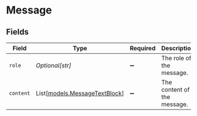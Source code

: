 # Message


## Fields

| Field                                                          | Type                                                           | Required                                                       | Description                                                    |
| -------------------------------------------------------------- | -------------------------------------------------------------- | -------------------------------------------------------------- | -------------------------------------------------------------- |
| `role`                                                         | *Optional[str]*                                                | :heavy_minus_sign:                                             | The role of the message.                                       |
| `content`                                                      | List[[models.MessageTextBlock](../models/messagetextblock.md)] | :heavy_minus_sign:                                             | The content of the message.                                    |